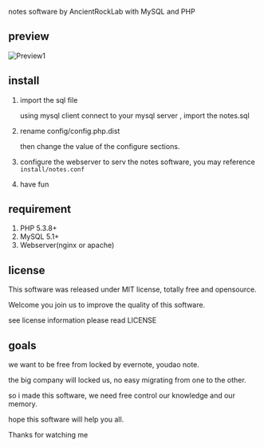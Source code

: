 notes software by AncientRockLab with MySQL and PHP

preview
--------

![Preview1](http://ancientrock.github.io/notes/public/static/images/preview1.png "Preview1")

install
--------

1. import the sql file

    using mysql client connect to your mysql server , import the notes.sql

2. rename config/config.php.dist


   then change the value of the configure sections.

3. configure the webserver to serv the notes software, you may reference `install/notes.conf`

4. have fun


requirement
-----------

1. PHP 5.3.8+
2. MySQL 5.1+
3. Webserver(nginx or apache)

license
----------

This software was released under MIT license, totally free and opensource.

Welcome you join us to improve the quality of this software.

see license information please read LICENSE

goals
---------

we want to be free from locked by evernote, youdao note.

the big company will locked us, no easy migrating from one to the other.

so i made this software, we need free control our knowledge and our memory.

hope this software will help you all.

Thanks for watching me


